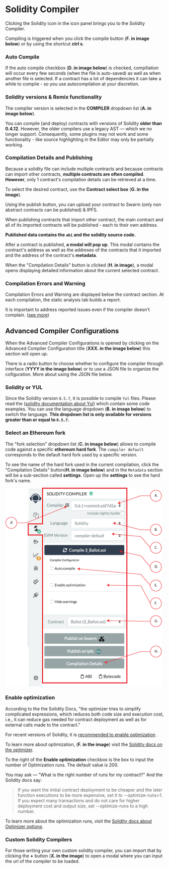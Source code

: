Solidity Compiler
===================

Clicking the Solidity icon in the icon panel brings you to the Solidity Compiler.

Compiling is triggered when you click the compile button (**F. in image below**) or by using the shortcut **ctrl s**.

### Auto Compile
If the auto compile checkbox (**D. in image below**) is checked, compiliation will occur every few seconds (when the file is auto-saved) as well as when another file is selected. 
If a contract has a lot of dependencies it can take a while to compile - so you use autocompilation at your discretion.

### Solidity versions & Remix functionality
The compiler version is selected in the **COMPILER** dropdown list (**A. in image below**). 

You can compile (and deploy) contracts with versions of Solidity **older than 0.4.12**.
However, the older compilers use a legacy AST — which we no longer support. Consequently, some plugins may not work and some functionality - like source highlighting in the Editor may only be partially working.

### Compilation Details and Publishing

Because a solidity file can include multiple contracts and because contracts can import other contracts,  **multiple contracts are often compiled**.  **However**, only 1 contract's compilation details can be retrieved at a time.

To select the desired contract, use the **Contract select box** (**G. in the image**).  

Using the publish button, you can upload your contract to Swarm (only non abstract contracts can be published) & IPFS.

When publishing contracts that import other contract,  the main contract and all of its imported contracts  will be published - each to their own address.

**Published data contains the `abi` and the solidity source code.**

After a contract is published, **a modal will pop up**.  This modal contains the contract's address as well as the addreses of the contracts that it imported and the address of the contract's **metadata**.

When the "Compilation Details" button is clicked (**H. in image**), a modal opens displaying detailed information about the current selected contract.

### Compilation Errors and Warning
Compilation Errors and Warning are displayed below the contract section.
At each compilation, the static analysis tab builds a report.

It is important to address reported issues even if the compiler doesn't complain. ([see more](static_analysis.html))

## Advanced Compiler Configurations
When the Advanced Compiler Configurations is opened by clicking on the Advanced Compiler Configuration title (**XXX. in the image below**) this section will open up.

There is a radio button to choose whether to configure the compiler through interface (**YYYY in the image below**) or to use a JSON file to organize the cofiguration.  More about using the JSON file below.

### Solidity or YUL
Since the Solidity version `0.5.7`, it is possible to compile `Yul` files. Please read the ([solidity documentation about Yul](https://solidity.readthedocs.io/en/latest/yul.html)) which contain some code examples.
You can use the language dropdown (**B. in image below**) to switch the language. **This dropdown list is only available for versions greater than or equal to `0.5.7`.**

### Select an Ethereum fork
The "fork selection" dropdown list (**C. in image below**) allows to compile code against a specific **ethereum hard fork**.
The `compiler default` corresponds to the default hard fork used by a specific version.

To see the name of the hard fork used in the current compilation, click the "Compilation Details" button(**H. in image below**) and in the `Metadata` section will be a sub-section called **settings**.  Open up the **settings** to see the hard fork's name.

![](images/a-sol-compiler.png)

### Enable optimization
According to the the Solidity Docs, "the optimizer tries to simplify complicated expressions, which reduces both code size and execution cost, i.e., it can reduce gas needed for contract deployment as well as for external calls made to the contract."

For recent versions of Solidity, it is [recommended to enable optimization](https://blog.soliditylang.org/2020/11/04/solidity-ama-1-recap/#why-do-you-think-people-are-generally-suspicious-of-the-optimizer-and-are-they-right-to-be) .

To learn more about optimization, (**F. in the image**) visit the [Solidity docs on the optimizer](https://docs.soliditylang.org/en/latest/internals/optimizer.html).

To the right of the **Enable optimization** checkbox is the box to input the number of Optimization runs.  The default value is 200.  

You may ask — "What is the right number of runs for my contract?" And the Solidity docs say:

   > If you want the initial contract deployment to be cheaper and the later function executions to be more expensive, set it to --optimize-runs=1. If you expect many transactions and do not care for higher deployment cost and output size, set --optimize-runs to a high number.

To learn more about the optimization runs, visit the [Solidity docs about Optimizer options](https://docs.soliditylang.org/en/latest/using-the-compiler.html?highlight=optimize-runs#optimizer-options).



### Custom Solidity Compilers
For those writing your own custom solidity compiler, you can import that by clicking the **+** button (**X. in the image**) to open a modal where you can input the url of the compiler to be loaded.
